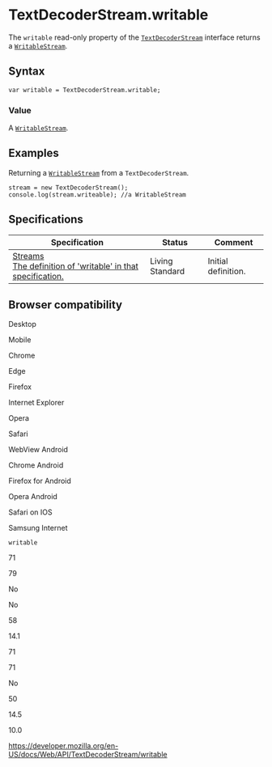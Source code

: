 TextDecoderStream.writable
==========================

The `writable` read-only property of the [`TextDecoderStream`](../textdecoderstream) interface returns a [`WritableStream`](../writablestream).

Syntax
------

    var writable = TextDecoderStream.writable;

### Value

A [`WritableStream`](../writablestream).

Examples
--------

Returning a [`WritableStream`](../writablestream) from a `TextDecoderStream`.

    stream = new TextDecoderStream();
    console.log(stream.writeable); //a WritableStream

Specifications
--------------

<table><thead><tr class="header"><th>Specification</th><th>Status</th><th>Comment</th></tr></thead><tbody><tr class="odd"><td><a href="https://streams.spec.whatwg.org/#dom-generictransformstream-writable">Streams<br />
<span class="small">The definition of 'writable' in that specification.</span></a></td><td><span class="spec-living">Living Standard</span></td><td>Initial definition.</td></tr></tbody></table>

Browser compatibility
---------------------

Desktop

Mobile

Chrome

Edge

Firefox

Internet Explorer

Opera

Safari

WebView Android

Chrome Android

Firefox for Android

Opera Android

Safari on IOS

Samsung Internet

`writable`

71

79

No

No

58

14.1

71

71

No

50

14.5

10.0

<a href="https://developer.mozilla.org/en-US/docs/Web/API/TextDecoderStream/writable" class="_attribution-link">https://developer.mozilla.org/en-US/docs/Web/API/TextDecoderStream/writable</a>
